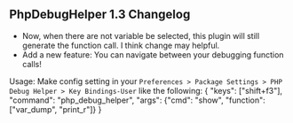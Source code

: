 ## PhpDebugHelper 1.3 Changelog

* Now, when there are not variable be selected, this plugin will still generate the function call. I think change may helpful.
* Add a new feature: You can navigate between your debugging function calls!

Usage:
    Make config setting in your `Preferences > Package Settings > PHP Debug Helper > Key Bindings-User` like the following:
    { "keys": ["shift+f3"], "command": "php_debug_helper", "args": {"cmd": "show", "function": ["var_dump", "print_r"]} }